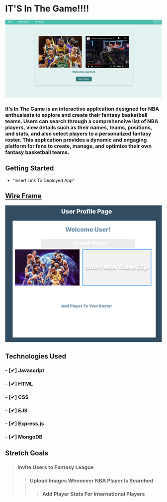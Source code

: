 # **IT'S In The Game!!!!**

![Sneak Peak of app](/public/NBA.png)

### It’s In The Game is an interactive application designed for NBA enthusiasts to explore and create their fantasy basketball teams. Users can search through a comprehensive list of NBA players, view details such as their names, teams, positions, and stats, and also select players to a personalized fantasy roster. This application provides a dynamic and engaging platform for fans to create, manage, and optimize their own fantasy basketball teams. 


## Getting Started
- "Insert Link To Deployed App"

## [Wire Frame](https://www.figma.com/design/9eQTQIL1eRyrZ7O7u3Wkj3/IT'S-IN-THE-GAME?node-id=0-1&t=a9y9u0bUY5OasAPF-0)
![winningView](./public/welcome.png)

## Technologies Used

### - [✔] Javascript
### - [✔] HTML
### - [✔] CSS
### - [✔] EJS
### - [✔] Express.js
### - [✔] MongoDB

## Stretch Goals
> ### Invite Users to Fantasy League
>> ### Upload Images Whenever NBA Player Is Searched
>>> ### Add Player Stats For International Players 